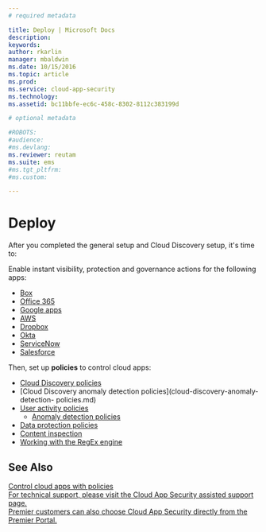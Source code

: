 ```yaml
---
# required metadata

title: Deploy | Microsoft Docs
description:
keywords:
author: rkarlin
manager: mbaldwin
ms.date: 10/15/2016
ms.topic: article
ms.prod:
ms.service: cloud-app-security
ms.technology:
ms.assetid: bc11bbfe-ec6c-458c-8302-8112c383199d

# optional metadata

#ROBOTS:
#audience:
#ms.devlang:
ms.reviewer: reutam
ms.suite: ems
#ms.tgt_pltfrm:
#ms.custom:

---
```


# Deploy
 After you completed the general setup and Cloud Discovery setup, it's time to:

 Enable instant visibility, protection and governance actions for the following apps:
 - [Box](connect-box-to-microsoft-cloud-app-security.md)
 - [Office 365](connect-office-365-to-microsoft-cloud-app-security.md)
 - [Google apps](connect-google-apps-to-microsoft-cloud-app-security.md)
 - [AWS](connect-aws-to-microsoft-cloud-app-security.md)
 - [Dropbox](connect-dropbox-to-microsoft-cloud-app-security.md)
 - [Okta](connect-okta-to-microsoft-cloud-app-security.md)
 - [ServiceNow](connect-servicenow-to-microsoft-cloud-app-security.md)
 - [Salesforce](connect-salesforce-to-microsoft-cloud-app-security.md)
 
Then, set up **policies** to control cloud apps:
-  [Cloud Discovery policies](cloud-discovery-policies.md)
  - [Cloud Discovery anomaly detection policies](cloud-discovery-anomaly-detection- policies.md)
- [User activity policies](user-activity-policies.md)
  - [Anomaly detection policies](anomaly-detection-policies.md)
 - [Data protection policies](data-protection-policies.md) 
  - [Content inspection](content-inspection.md)
  - [Working with the RegEx engine](working-with-the-regex-engine.md)

## See Also  
 [Control cloud apps with policies](control-cloud-apps-with-policies.md)   
 [For technical support, please visit the Cloud App Security assisted support page.](http://support.microsoft.com/oas/default.aspx?prid=16031)   
 [Premier customers can also choose Cloud App Security directly from the Premier Portal.](https://premier.microsoft.com/)  
  
  